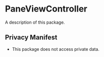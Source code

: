 # PaneViewController

A description of this package.

## Privacy Manifest

* This package does not access private data. 
